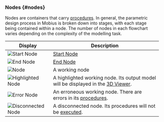 ### Nodes {#nodes}

Nodes are containers that carry [procedures](/chapter_3_procedures/README.md). In general, the parametric design process in Mobius is broken down into stages, with each stage being contained within a node. The number of nodes in each flowchart varies depending on the complexity of the modelling task. 

Display | Description
---|--- 
![Start Node](..\assets\chapter_1_assets\StartNode.png) <br> | [Start Node](start_node.md)
![End Node](..\assets\chapter_1_assets\EndNode.png) <br> | [End Node](end_node.md) 
![Node](..\assets\chapter_1_assets\Node.png) <br> | A working node
![Highlighted Node](..\assets\chapter_1_assets\HighlightedNode.png) <br> | A highlighted working node. Its output model will be displayed in the [3D Viewer](3D_view.md). 
![Error Node](..\assets\chapter_1_assets\ErrorNode.png) <br>| An erroneous working node. There are errors in its [procedures](/chapter_3_procedures/README.md).
![Disconnected Node](..\assets\chapter_1_assets\DisconnectedNode.png) <br> | A disconnected node. Its procedures will not be [executed](execute.md). 